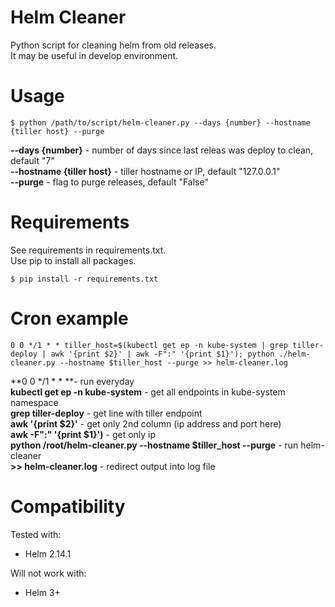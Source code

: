 # Helm Cleaner
Python script for cleaning helm from old releases.  
It may be useful in develop environment.  

# Usage
```
$ python /path/to/script/helm-cleaner.py --days {number} --hostname {tiller host} --purge
```
**--days {number}** - number of days since last releas was deploy to clean, default "7"  
**--hostname {tiller host}** - tiller hostname or IP, default "127.0.0.1"  
**--purge** - flag to purge releases, default "False"  

# Requirements
See requirements in requirements.txt.  
Use pip to install all packages.  
```
$ pip install -r requirements.txt
```

# Cron example
```
0 0 */1 * * tiller_host=$(kubectl get ep -n kube-system | grep tiller-deploy | awk '{print $2}' | awk -F":" '{print $1}'); python ./helm-cleaner.py --hostname $tiller_host --purge >> helm-cleaner.log
```
**0 0 */1 * * **- run everyday  
**kubectl get ep -n kube-system** - get all endpoints in kube-system namespace  
**grep tiller-deploy** - get line with tiller endpoint  
**awk '{print $2}'** - get only 2nd column (ip address and port here)  
**awk -F":" '{print $1}')** - get only ip  
**python /root/helm-cleaner.py --hostname $tiller_host --purge** - run helm-cleaner  
**>> helm-cleaner.log** - redirect output into log file  

# Compatibility
Tested with:
- Helm 2.14.1

Will not work with:
- Helm 3+
